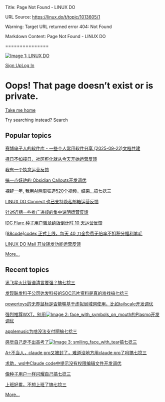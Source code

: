 Title: Page Not Found - LINUX DO

URL Source: https://linux.do/t/topic/1013605/1

Warning: Target URL returned error 404: Not Found

Markdown Content:
Page Not Found - LINUX DO

===============

[![Image 1: LINUX DO](https://linux.do/uploads/default/original/4X/d/1/4/d146c68151340881c884d95e0da4acdf369258c6.png)](https://linux.do/)

[Sign Up](https://linux.do/signup)[Log In](https://linux.do/login)

Oops! That page doesn’t exist or is private.
============================================

[Take me home](https://linux.do/)

Try searching instead? Search

Popular topics
--------------

[赛博电子人的软件库 - 一些个人常用软件分享 (2025-09-22)](https://linux.do/t/topic/154326)[文档共建](https://linux.do/c/wiki/42)

[择日不如撞日，社区孵化就从今天开始](https://linux.do/t/topic/1039951)[运营反馈](https://linux.do/c/feedback/2)

[我有一个执念](https://linux.do/t/topic/971168)[运营反馈](https://linux.do/c/feedback/2)

[搞一点妖艳的 Obsidian Callouts](https://linux.do/t/topic/964458)[开发调优](https://linux.do/c/develop/4)

[裸辞一年, 我用AI两周狂造520个视频，结果…](https://linux.do/t/topic/997596)[搞七捻三](https://linux.do/c/gossip/11)

[LINUX DO Connect 也已支持隐私邮箱](https://linux.do/t/topic/976544)[运营反馈](https://linux.do/c/feedback/2)

[针对近期一些推广违规的集中说明](https://linux.do/t/topic/991874)[运营反馈](https://linux.do/c/feedback/2)

[IDC Flare 种子用户徽章绝版倒计时 10 天](https://linux.do/t/topic/1019009)[运营反馈](https://linux.do/c/feedback/2)

[[88code]codex 正式上线，每天 40 刀全免费无倍率不扣积分](https://linux.do/t/topic/967532)[福利羊毛](https://linux.do/c/welfare/36)

[LINUX DO Mail 开放转发功能](https://linux.do/t/topic/1040401)[运营反馈](https://linux.do/c/feedback/2)

[More…](https://linux.do/top)

Recent topics
-------------

[讯飞星火比智谱清言要强？](https://linux.do/t/topic/1045344)[搞七捻三](https://linux.do/c/gossip/11)

[发现联发科子公司达发科技的SOC芯片资料是真的难找](https://linux.do/t/topic/1045341)[搞七捻三](https://linux.do/c/gossip/11)

[powertoys的无界鼠标是否能够基于虚拟局域网使用，比如tailscale](https://linux.do/t/topic/1045329)[开发调优](https://linux.do/c/develop/4)

[强烈推荐WXT，别用![Image 2: face_with_symbols_on_mouth](https://linux.do/images/emoji/twemoji/face_with_symbols_on_mouth.png?v=14)的Plasmo](https://linux.do/t/topic/1045328)[开发调优](https://linux.do/c/develop/4)

[applemusic为啥没法支付啊](https://linux.do/t/topic/1045327)[搞七捻三](https://linux.do/c/gossip/11)

[感觉自己走不出高考了![Image 3: smiling_face_with_tear](https://linux.do/images/emoji/twemoji/smiling_face_with_tear.png?v=14)](https://linux.do/t/topic/1045323)[搞七捻三](https://linux.do/c/gossip/11)

[A÷不当人，claude pro又被封了，难道没地方用claude pro了吗](https://linux.do/t/topic/1045318)[搞七捻三](https://linux.do/c/gossip/11)

[求助，wsl中Claude code中提示没有权限编辑文件](https://linux.do/t/topic/1045314)[开发调优](https://linux.do/c/develop/4)

[像种子用户一样闪耀自己](https://linux.do/t/topic/1045311)[搞七捻三](https://linux.do/c/gossip/11)

[上班好累，不想上班了](https://linux.do/t/topic/1045310)[搞七捻三](https://linux.do/c/gossip/11)

[More…](https://linux.do/latest)
